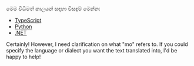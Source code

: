<!--
CO_OP_TRANSLATOR_METADATA:
{
  "original_hash": "9932d8c613363683e40b6215a35a709c",
  "translation_date": "2025-05-17T08:59:55+00:00",
  "source_file": "03-GettingStarted/01-first-server/solution/README.md",
  "language_code": "mo"
}
-->
මෙම විධිමත් කාලයන් සඳහා විසඳුම් මෙන්න:

- [TypeScript](./typescript/README.md)
- [Python](./python/README.md)
- [.NET](./dotnet/README.md)

Certainly! However, I need clarification on what "mo" refers to. If you could specify the language or dialect you want the text translated into, I'd be happy to help!